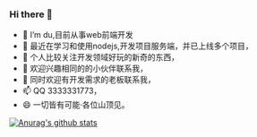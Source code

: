 ### Hi there 👋

- 🔭 I’m du,目前从事web前端开发
- 🌱 最近在学习和使用nodejs,开发项目服务端，并已上线多个项目，
- 👯 个人比较关注开发领域好玩的新奇的东西，
- 🤔 欢迎兴趣相同的的小伙伴联系我，
- 💬 同时欢迎有开发需求的老板联系我，
- 📫 QQ 3333331773，
- 😄 一切皆有可能·各位山顶见。


[![Anurag's github stats](https://github-readme-stats.vercel.app/api?username=duweikang "![Anurag's github stats")](https://github.com/duweikang)


